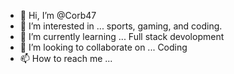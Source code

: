 - 👋 Hi, I’m @Corb47
- 👀 I’m interested in ... sports, gaming, and coding.
- 🌱 I’m currently learning ... Full stack devolopment
- 💞️ I’m looking to collaborate on ... Coding
- 📫 How to reach me ...

<!---
Corb47/Corb47 is a ✨ special ✨ repository because its `README.md` (this file) appears on your GitHub profile.
You can click the Preview link to take a look at your changes.
--->
